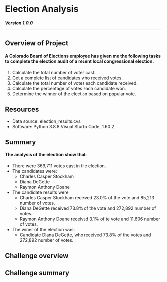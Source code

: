 # Election Analysis

***Version 1.0.0***

---

## Overview of Project
#### A Colorado Board of Elections employee has given me the following tasks to complete the election audit of a recent local congressional election.

1. Calculate the total number of votes cast.
2. Get a complete list of candidates who received votes.
3. Calculate the total number of votes each candidate received.
4. Calculate the percentage of votes each candidate won.
5. Determine the winner of the election based on popular vote.

## Resources

- Data source: election_results.cvs
- Software: Python 3.8.8 Visual Studio Code, 1.60.2

## Summary
#### The analysis of the election show that:

- There were 369,711 votes cast in the election.
- The candidates were:
  -  Charles Casper Stockham
  -  Diana DeGette
  -  Raymon Anthony Doane
-  The candidate results were
   -  Charles Casper Stockham received 23.0% of the vote and 85,213 number of votes.
   -  Diana DeGette received 73.8% of the vote and 272,892 number of votes.
   -  Raymon Anthony Doane received 3.1% of te vote and 11,606 number of votes.
-  The winer of the election was:
    -  Candidate Diana DeGette, who received 73.8% of the votes and 272,892 number of votes.

## Challenge overview

## Challenge summary
